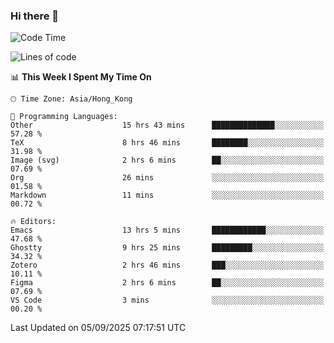 ### Hi there 👋

<!--
**nicehiro/nicehiro** is a ✨ _special_ ✨ repository because its `README.md` (this file) appears on your GitHub profile.

Here are some ideas to get you started:

- 🔭 I’m currently working on ...
- 🌱 I’m currently learning ...
- 👯 I’m looking to collaborate on ...
- 🤔 I’m looking for help with ...
- 💬 Ask me about ...
- 📫 How to reach me: ...
- 😄 Pronouns: ...
- ⚡ Fun fact: ...
-->

<!--START_SECTION:waka-->
![Code Time](http://img.shields.io/badge/Code%20Time-985%20hrs%2027%20mins-blue)

![Lines of code](https://img.shields.io/badge/From%20Hello%20World%20I%27ve%20Written-1.9%20million%20lines%20of%20code-blue)

📊 **This Week I Spent My Time On** 

```text
🕑︎ Time Zone: Asia/Hong_Kong

💬 Programming Languages: 
Other                    15 hrs 43 mins      ██████████████░░░░░░░░░░░   57.28 % 
TeX                      8 hrs 46 mins       ████████░░░░░░░░░░░░░░░░░   31.98 % 
Image (svg)              2 hrs 6 mins        ██░░░░░░░░░░░░░░░░░░░░░░░   07.69 % 
Org                      26 mins             ░░░░░░░░░░░░░░░░░░░░░░░░░   01.58 % 
Markdown                 11 mins             ░░░░░░░░░░░░░░░░░░░░░░░░░   00.72 % 

🔥 Editors: 
Emacs                    13 hrs 5 mins       ████████████░░░░░░░░░░░░░   47.68 % 
Ghostty                  9 hrs 25 mins       █████████░░░░░░░░░░░░░░░░   34.32 % 
Zotero                   2 hrs 46 mins       ███░░░░░░░░░░░░░░░░░░░░░░   10.11 % 
Figma                    2 hrs 6 mins        ██░░░░░░░░░░░░░░░░░░░░░░░   07.69 % 
VS Code                  3 mins              ░░░░░░░░░░░░░░░░░░░░░░░░░   00.20 % 
```


 Last Updated on 05/09/2025 07:17:51 UTC
<!--END_SECTION:waka-->
